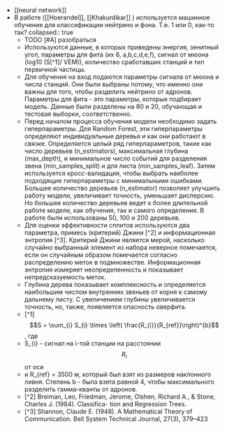 - [[neural network]]
- В работе ([[Hoerandel]], [[Khakurdikar]] ) используется машинное обучение для классификации нейтрино и фона. Т.е. 1 или 0, как-то так?
  collapsed:: true
	- TODO [#A] разобраться
	- Используются данные, в которых приведены энергия, зенитный угол, параметры для фита (их 6, a,b,c,d,e,f), сигнал от мюона (log10 (S[^1]/ VEM)), количество сработавших станций и тип первичной частицы.
	- Для обучения на вход подаются параметры сигнала от мюона и числа станций. Они были выбраны потому, что именно они важны для того, чтобы разделить нейтрино от адронов. Параметры для фита - это параметры, которые подбирает модель. Данные были разделены на 80 и 20, обучающая и тестовая выборки, соответственно.
	- Перед началом процесса обучения модели необходимо задать гиперпараметры. Для Random Forest, эти гиперпараметры определяют индивидуальные деревья и как они работают в связке. Определяется целый ряд гиперпараметров, такие как число деревьев (n_estimators), максимальная глубина (max_depth), и минимальное число событий для разделения звена (min_samples_split) и для листа (min_samples_leaf). Затем используется кросс-валидация, чтобы выбрать наиболее подходящие гиперпараметры с минимальными ошибками. Большее количество деревьев (n_estimator) позволяет улучшить работу модели, увеличивает точность, уменьшает дисперсию. Но большее количество деревьев ведет к более длительной работе модели, как обучения, так и самого определения. В работе были использованы 50, 100 и 200 деревьев.
	- Для оценки эффективности сплитов используются два параметра, примесь (критерий) Джини [^2] и информационная энтропия [^3]. Критерий Джини является мерой, насколько случайно выбранный элемент из набора неверное помечается, если он случайным образом помечается согласно распределению меток в подмножестве. Информационная энтропия измеряет неопределенность и показывает непредсказуемость меток.
	- Глубина дерева показывает комплексность и определяется наибольшим числом внутренних звеньев от корня к самому дальнему листу. С увеличением глубины увеличивается точность, но, также, появляется опасность оверфита.
	- [^1] $$S = \sum_{i} S_{i} \times \left( \frac{R_{i}}{R_{ref}}\right)^{b}$$, где
	- S_{i} - сигнал на i-той станции на расстоянии $$R_{i}$$ от оси
	- и R_{ref} = 3500 м, который был взят из размеров наклонного ливня. Степень b - была взята равной 4, чтобы максимального разделить гамма-кванты от адронов.
	- [^2] Breiman, Leo, Friedman, Jerome, Olshen, Richard A., & Stone, Charles J. (1984). Classifica- tion and Regression Trees.
	- [^3] Shannon, Claude E. (1948). A Mathematical Theory of Communication. Bell System Technical Journal, 27(3), 379–423